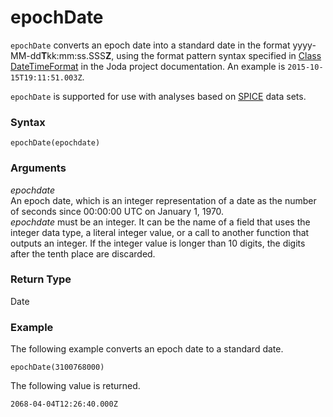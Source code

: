 # epochDate<a name="epochDate-function"></a>

`epochDate` converts an epoch date into a standard date in the format yyyy\-MM\-dd**T**kk:mm:ss\.SSS**Z**, using the format pattern syntax specified in [Class DateTimeFormat](http://www.joda.org/joda-time/apidocs/org/joda/time/format/DateTimeFormat.html) in the Joda project documentation\. An example is `2015-10-15T19:11:51.003Z`\. 

`epochDate` is supported for use with analyses based on [SPICE](welcome.md#spice) data sets\.

### Syntax<a name="epochDate-function-syntax"></a>

```
epochDate(epochdate)
```

### Arguments<a name="epochDate-function-arguments"></a>

 *epochdate*   
An epoch date, which is an integer representation of a date as the number of seconds since 00:00:00 UTC on January 1, 1970\.   
*epochdate* must be an integer\. It can be the name of a field that uses the integer data type, a literal integer value, or a call to another function that outputs an integer\. If the integer value is longer than 10 digits, the digits after the tenth place are discarded\.

### Return Type<a name="epochDate-function-return-type"></a>

Date

### Example<a name="epochDate-function-example"></a>

The following example converts an epoch date to a standard date\.

```
epochDate(3100768000)
```

The following value is returned\.

```
2068-04-04T12:26:40.000Z
```